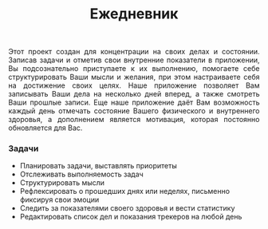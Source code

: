 <h1 align="center"> Ежедневник </h1>
<br>
<p align="justify"> Этот проект создан для концентрации на своих делах и состоянии. Записав задачи и отметив свои внутренние показатели в приложении, Вы подсознательно приступаете 
к их выполнению, помогаете себе структурировать Ваши мысли и желания, при этом настраиваете себя на достижение своих целях. Наше приложение позволяет Вам записывать Ваши 
дела на несколько дней вперед, а также смотреть Ваши прошлые записи. Еще наше приложение даёт Вам возможность каждый день отмечать состояние Вашего физического и внутреннего
здоровья, а дополнением является мотивация, которая постоянно обновляется для Вас.</p>
<p> <b> <h3> Задачи </h3> </b>
  <ul>
    <li> Планировать задачи, выставлять приоритеты </li>
    <li> Отслеживать выполняемость задач </li>
    <li> Структурировать мысли </li>
    <li> Рефлексировать о прошедших днях или неделях, письменно фиксируя свои эмоции </li>
    <li> Следить за показателями своего здоровья и вести статистику </li>
    <li> Редактировать список дел и показания трекеров на любой день </li>
  </ul>
</p>

